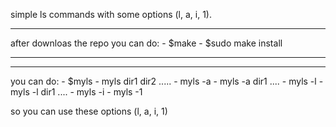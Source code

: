 simple ls commands with some options (l, a, i, 1).

****************************
after downloas the repo you can do:
    - $make 
    - $sudo make install
*****************************

****************************
you can do:
    - $myls
    - myls dir1 dir2 .....
    - myls -a
    - myls -a dir1 ....
    - myls -l 
    - myls -l dir1 ....
    - myls -i
    - myls -1 

so you can use these options (l, a, i, 1)